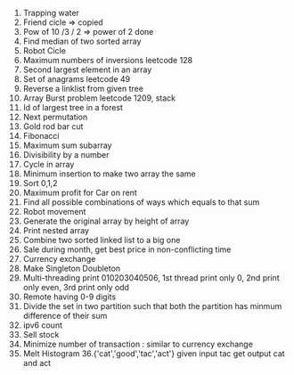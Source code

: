 1. Trapping water
2. Friend cicle => copied
3. Pow of 10 /3 / 2 => power of 2 done
4. Find median of two sorted array
5. Robot Cicle
6. Maximum numbers of inversions leetcode 128
7. Second largest element in an array
8. Set of anagrams leetcode 49
9. Reverse a linklist from given tree
10. Array Burst problem leetcode 1209, stack
11. Id of largest tree in a forest
12. Next permutation
13. Gold rod bar cut
14. Fibonacci
15. Maximum sum subarray
16. Divisibility by a number
17. Cycle in array
18. Minimum insertion to make two array the same
19. Sort 0,1,2
20. Maximum profit for Car on rent
21. Find all possible combinations of ways which equals to that sum
22. Robot movement
23. Generate the original array by height of array
24. Print nested array
25. Combine two sorted linked list to a big one
26. Sale during month, get best price in non-conflicting time
27. Currency exchange
28. Make Singleton Doubleton
29. Multi-threading print 010203040506, 1st thread print only 0, 2nd print only even, 3rd print only odd
30. Remote having 0-9 digits
31. Divide the set in two partition such that both the partition has minmum difference of their sum
32. ipv6 count
33. Sell stock
34. Minimize number of transaction : similar to currency exchange
35. Melt Histogram
36.{'cat','good','tac','act'} given input tac get output cat and act
